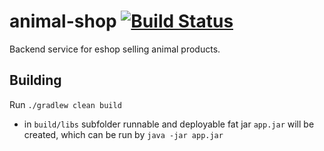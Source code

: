 # animal-shop [![Build Status](https://travis-ci.com/mlehotsky13/animal-shop.svg?branch=main)](https://travis-ci.com/mlehotsky13/animal-shop)
Backend service for eshop selling animal products.

## Building
Run `./gradlew clean build`
  - in `build/libs` subfolder runnable and deployable fat jar `app.jar` will be created, which can be run by `java -jar app.jar`
